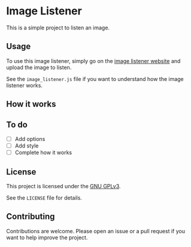 # Image Listener

This is a simple project to listen an image.

## Usage

To use this image listener, simply go on the [image listener website](https://angel-karasu.github.io/image-listener/) and upload the image to listen.

See the `image_listener.js` file if you want to understand how the image listener works.

## How it works

## To do

- [ ] Add options
- [ ] Add style
- [ ] Complete how it works
  
## License

This project is licensed under the [GNU GPLv3](https://choosealicense.com/licenses/gpl-3.0/).

See the `LICENSE` file for details.

## Contributing

Contributions are welcome. Please open an issue or a pull request if you want to help improve the project.
